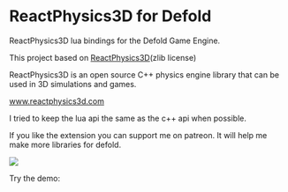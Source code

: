 # ReactPhysics3D for Defold

ReactPhysics3D lua bindings for the Defold Game Engine.

This project based on [ReactPhysics3D](https://github.com/DanielChappuis/reactphysics3d)(zlib license)

ReactPhysics3D is an open source C++ physics engine library that can be used in 3D simulations and games.

www.reactphysics3d.com



I tried to keep the lua api the same as the c++ api when possible.

If you like the extension you can support me on patreon.
It will help me make more libraries for defold.

[![](https://c5.patreon.com/external/logo/become_a_patron_button.png)](https://www.patreon.com/d954mas)

Try the demo: 

